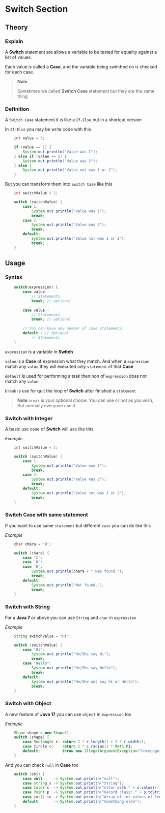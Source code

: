 # Switch Section

## Theory

### Explain
A **Switch** statement are allows a variable to be tested for equality against a list of values.

Each value is called a **Case**, and the variable being switched on is checked for each case.

> **Note**
> 
> Sometimes we called **Switch Case** statement but they are the same thing.

### Definition
A `Switch Case` statement it is like a `If-Else` but in a shortcut version

In `If-Else` you may be write code with this
```java
    int value = 3;

    if (value == 1) {
        System.out.println("Value was 1");
    } else if (value == 2) {
        System.out.println("Value was 2");
    } else {
        System.out.println("Value not was 1 or 2");
    }
```

But you can transform them into `Switch Case` like this
```java
    int switchValue = 1;

    switch (switchValue) {
        case 1:
            System.out.println("Value was 1");
            break;
        case 2:
            System.out.println("Value was 2");
            break;
        default:
            System.out.println("Value not was 1 or 2");
            break;
    }
```

## Usage

### Syntax

```java
    switch(expression) {
        case value :
            // Statements
            break; // optional
        
        case value :
            // Statements
            break; // optional
        
        // You can have any number of case statements.
        default : // Optional
            // Statements
    }
```

`expression` is a variable in **Switch**

`value` is a **Case** of expression what they match. And when a `expression` match any `value` they will executed only `statement` of that **Case**

`default` is used for performing a task then non of `expression` does not match any `value` 

`break` is use for quit the loop of **Switch** after finished a `statement`

> **Note**
> `break` is your optional choice. You can use or not as you wish, But normally everyone use it

### Switch with Integer
A basic use case of **Switch** will use like this

_Example_
```java
    int switchValue = 1;

    switch (switchValue) {
        case 1:
            System.out.println("Value was 1");
            break;
        case 2:
            System.out.println("Value was 2");
            break;
        default:
            System.out.println("Value not was 1 or 2");
            break;
    }
```

### Switch Case with same statement
If you want to use same `statement` but different `case` you can do like this

_Example_
```java
    char chara = 'D';

    switch (chara) {
        case 'C':
        case 'D':
        case 'E':
            System.out.println(chara + " was found.");
            break;
        default:
            System.out.println("Not found.");
            break;
    }
```

### Switch with String
For a **Java 7** or above you can use `String` and `char` in `expression`

_Example_
```java
    String switchValue = "Hi";

    switch (switchValue) {
        case "Hi":
            System.out.println("He/She say Hi");
            break;
        case "Hello":
            System.out.println("He/She say Hello");
            break;
        default:
            System.out.println("He/She not say Hi or Hello");
            break;
    }
```

### Switch with Object
A new feature of **Java 17** you can use `object` in `expression` too

_Example_
```java
    Shape shape = new Shape();
    switch (shape) {
        case Rectangle r: return 2 * r.length() + 2 * r.width();
        case Circle c:    return 2 * c.radius() * Math.PI;
        default:          throw new IllegalArgumentException("Unrecognized shape");
    }
```

And you can check `null` in **Case** too
```java
    switch (obj) {
        case null     -> System.out.println("null");
        case String s -> System.out.println("String");
        case Color c  -> System.out.println("Color with " + c.values().length + " values");
        case Point p  -> System.out.println("Record class: " + p.toString());
        case int[] ia -> System.out.println("Array of int values of length" + ia.length);
        default       -> System.out.println("Something else");
    }
```
